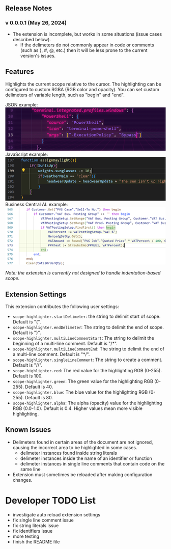 ## Release Notes
### v 0.0.0.1 (May 26, 2024)
* The extension is incomplete, but works in some situations (issue cases described below).
  * If the delimeters do not commonly appear in code or comments (such as }, #, @, etc.) then it will be less prone to the current version's issues.

## Features
Highlights the current scope relative to the cursor. 
The highlighting can be configured to custom RGBA (RGB color and opacity).
You can set custom delimeters of variable length, such as "begin" and "end".

JSON example:
![Example 1](images/Example1.png)
JavaScript example:
![Example 2](images/Example2.PNG)
Business Central AL example:
![Example 3](images/Example3.png)

*Note: the extension is currently not designed to handle indentation-based scope.*

## Extension Settings
This extension contributes the following user settings:

* `scope-highlighter.startDelimeter`: the string to delimit start of scope. Default is "{".
* `scope-highlighter.endDelimeter`: The string to delimit the end of scope. Default is "}".
* `scope-highlighter.multiLineCommentStart`: The string to delimit the beginning of a multi-line comment. Default is "/*".
* `scope-highlighter.multiLineCommentEnd`: The string to delimit the end of a multi-line comment. Default is "*/".
* `scope-highlighter.singleLineComment`: The string to create a comment. Default is "//".
* `scope-highlighter.red`: The red value for the highlighting RGB (0-255). Default is 100.
* `scope-highlighter.green`: The green value for the highlighting RGB (0-255). Default is 40.
* `scope-highlighter.blue`: The blue value for the highlighting RGB (0-255). Default is 80.
* `scope-highlighter.alpha`: The alpha (opacity) value for the highlighting RGB (0.0-1.0). Default is 0.4. Higher values mean more visible highlighting.

## Known Issues
- Delimeters found in certain areas of the document are not ignored, causing the incorrect area to be highlighted in some cases.
  - delimeter instances found inside string literals
  - delimeter instances inside the name of an identifier or function
  - delimeter instances in single line comments that contain code on the same line
- Extension must sometimes be reloaded after making configuration changes.

# Developer TODO List 
- investigate auto reload extension settings
- fix single line comment issue
- fix string literals issue
- fix identifiers issue
- more testing
- finish the README file